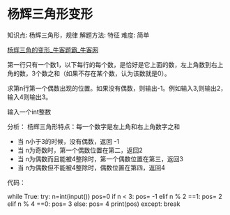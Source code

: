 # 杨辉三角形变形

知识点: 杨辉三角形，规律
解题方法: 特征
难度: 简单

[杨辉三角的变形_牛客题霸_牛客网](https://www.nowcoder.com/practice/8ef655edf42d4e08b44be4d777edbf43?tpId=37&&tqId=21276&rp=1&ru=/ta/huawei&qru=/ta/huawei/question-ranking)

第一行只有一个数1，以下每行的每个数，是恰好是它上面的数，左上角数到右上角的数，3个数之和（如果不存在某个数，认为该数就是0）。

求第n行第一个偶数出现的位置。如果没有偶数，则输出-1。例如输入3,则输出2，输入4则输出3。

输入一个int整数

分析：
杨辉三角形特点：每一个数字是左上角和右上角数字之和

- 当 n小于3的时候，没有偶数，返回 -1
- 当 n为奇数时，第一个偶数位置在第二，返回2
- 当 n为偶数而且能被4整除时，第一个偶数位置在第三，返回3
- 当 n为偶数但不能被4整除时，偶数位置在第四，返回4

代码：

while True:
try:
n=int(input())
pos=0
if n < 3:
pos= -1
elif n % 2 ==1:
pos= 2
elif n % 4 ==0:
pos= 3
else:
pos= 4
print(pos)
except:
break